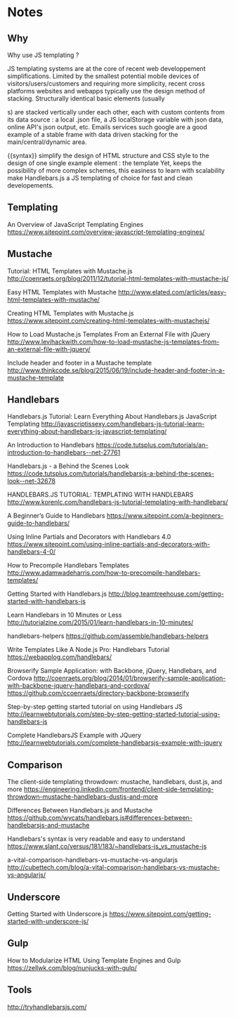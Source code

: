 # Notes

## Why
Why use JS templating ?

JS templating systems are at the core of recent web developpement simplifications. 
Limited by the smallest potential mobile devices of visitors/users/customers 
and requiring more simplicity, recent cross platforms websites and webapps 
typically use the design method of stacking. 
Structurally identical basic elements (usually <div>s) are stacked vertically under each other, 
each with custom contents from its data source : a local .json file, 
a JS localStorage variable with json data, online API's json output, etc.
Emails services such google are a good example of a stable frame 
with data driven stacking for the main/central/dynamic area.

{{syntax}} simplify the design of HTML structure and CSS style 
to the design of one single example element : the template
Yet, keeps the possibility of more complex schemes, 
this easiness to learn with scalability make Handlebars.js a JS templating of choice 
for fast and clean developements.


## Templating
An Overview of JavaScript Templating Engines
https://www.sitepoint.com/overview-javascript-templating-engines/

## Mustache
Tutorial: HTML Templates with Mustache.js
http://coenraets.org/blog/2011/12/tutorial-html-templates-with-mustache-js/

Easy HTML Templates with Mustache
http://www.elated.com/articles/easy-html-templates-with-mustache/

Creating HTML Templates with Mustache.js
https://www.sitepoint.com/creating-html-templates-with-mustachejs/

How to Load Mustache.js Templates From an External File with jQuery
http://www.levihackwith.com/how-to-load-mustache-js-templates-from-an-external-file-with-jquery/

Include header and footer in a Mustache template
http://www.thinkcode.se/blog/2015/06/19/include-header-and-footer-in-a-mustache-template


## Handlebars
Handlebars.js Tutorial: Learn Everything About Handlebars.js JavaScript Templating
http://javascriptissexy.com/handlebars-js-tutorial-learn-everything-about-handlebars-js-javascript-templating/

An Introduction to Handlebars
https://code.tutsplus.com/tutorials/an-introduction-to-handlebars--net-27761

Handlebars.js - a Behind the Scenes Look
https://code.tutsplus.com/tutorials/handlebarsjs-a-behind-the-scenes-look--net-32678

HANDLEBARS.JS TUTORIAL: TEMPLATING WITH HANDLEBARS
http://www.korenlc.com/handlebars-js-tutorial-templating-with-handlebars/

A Beginner’s Guide to Handlebars
https://www.sitepoint.com/a-beginners-guide-to-handlebars/

Using Inline Partials and Decorators with Handlebars 4.0
https://www.sitepoint.com/using-inline-partials-and-decorators-with-handlebars-4-0/

How to Precompile Handlebars Templates
http://www.adamwadeharris.com/how-to-precompile-handlebars-templates/

Getting Started with Handlebars.js
http://blog.teamtreehouse.com/getting-started-with-handlebars-js

Learn Handlebars in 10 Minutes or Less
http://tutorialzine.com/2015/01/learn-handlebars-in-10-minutes/

handlebars-helpers
https://github.com/assemble/handlebars-helpers

Write Templates Like A Node.js Pro: Handlebars Tutorial
https://webapplog.com/handlebars/

Browserify Sample Application: with Backbone, jQuery, Handlebars, and Cordova
http://coenraets.org/blog/2014/01/browserify-sample-application-with-backbone-jquery-handlebars-and-cordova/
https://github.com/ccoenraets/directory-backbone-browserify

Step-by-step getting started tutorial on using Handlebars JS
http://learnwebtutorials.com/step-by-step-getting-started-tutorial-using-handlebars-js

Complete HandlebarsJS Example with JQuery
http://learnwebtutorials.com/complete-handlebarsjs-example-with-jquery


## Comparison
The client-side templating throwdown: mustache, handlebars, dust.js, and more
https://engineering.linkedin.com/frontend/client-side-templating-throwdown-mustache-handlebars-dustjs-and-more

Differences Between Handlebars.js and Mustache
https://github.com/wycats/handlebars.js#differences-between-handlebarsjs-and-mustache

Handlebars's syntax is very readable and easy to understand
https://www.slant.co/versus/181/183/~handlebars-js_vs_mustache-js

a-vital-comparison-handlebars-vs-mustache-vs-angularjs
http://cubettech.com/blog/a-vital-comparison-handlebars-vs-mustache-vs-angularjs/


## Underscore
Getting Started with Underscore.js
https://www.sitepoint.com/getting-started-with-underscore-js/

## Gulp
How to Modularize HTML Using Template Engines and Gulp
https://zellwk.com/blog/nunjucks-with-gulp/

## Tools
http://tryhandlebarsjs.com/
